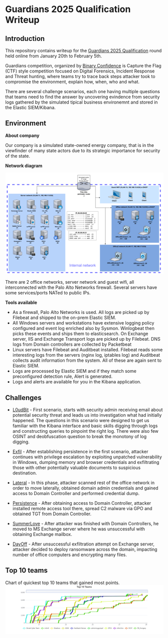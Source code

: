 # Guardians 2025 Qualification Writeup

## Introduction

This repository contains writeup for the [Guardians 2025 Qualification](https://www.guardians.sk/guardians2025/) round held online from January 20th to February 5th.

Guardians competition, organized by [Binary Confidence](https://www.binaryconfidence.com/) is Capture the Flag (CTF) style competition focused on Digital Forensics, Incident Response and Threat hunting, where teams try to trace back steps attacker took to compromise the environment, explain how, when, who and what. 

There are several challenge scenarios, each one having multiple questions that teams need to find the answer by uncovering evindence from security logs gathered by the simulated tipical business environemnt and stored in the Elastic SIEM/Kibana.

## Environment

**About company**

Our company is a simulated state-owned energy company, that is in the viewfinder of many state actors due to its strategic importance for security of the state.

**Network diagram**

![](img/20250129105935.png)

There are 2 office networks, server network and guest wifi, all interconnected with the Palo Alto Networks firewall. Several servers have some services/ports NATed to public IPs.


**Tools available**

- As a firewall, Palo Alto Networks is used. All logs are picked up by Filebeat and shipped to the on-prem Elastic SIEM.
- All Windows servers and workstations have extensive logging policy configured and event log enriched also by Sysmon. Winlogbeat then picks these events and ships them to elasticsearch. On Exchange server, IIS and Exchange Transport logs are picked up by Filebeat. DNS logs from Domain controllers are collected by Packetbeat
- Linux servers have Filebeat and Auditbeat installed. Filebeat reads some interesting logs from the servers (nginx log, iptables log) and Auditbeat collects audit information from the system. All of these are again sent to Elastic SIEM.
- Logs are processed by Elastic SIEM and if they match some preconfigured detection rule, Alert is generated.
- Logs and alerts are available for you in the Kibana application.

## Challenges

* [L0udBit](L0udBit.md) - First scenario, starts with security admin receiving email about potential security threat and leads us into investigation what had initially happened. The questions in this scenario were designed to get us familiar with the Kibana interface and basic skills digging through logs and constructing queries to pinpoint the right log. There were also few OSINT and deobfuscation question to break the monotony of log digging. 

* [Exfil](Exfil.md) - After establishing persistence in the first scenario, attacker continues with privilege escalation by exploiting unpatched vulnerability in Windows, dumping memory and browser credentials and exfiltrating those with other potentially valuable documents to suspicious destination.

* [Lateral](Lateral.md) - In this phase, attacker scanned rest of the office network in order to move laterally, obtained domain admin credentials and gained access to Domain Controller and performed credential dump.

* [Persistence](Persistence.md) - After obtaining access to Domain Controller, attacker installed remote access tool there, spread C2 malware via GPO and obtained TGT from Domain Controller.

* [SummerLove](SummerLove.md) - After attacker was finished with Domain Controllers, he moved to MS Exchange server where he was unsuccessful with obtaining Exchange mailbox.

* [DayOff](DayOff.md) - After unsuccessful exfiltration attempt on Exchange server, attacker decided to deploy ransomware across the domain, impacting number of office computers and encrypting many files.

## Top 10 teams
Chart of quickest top 10 teams that gained most points.
![](img/Top%2010%20Teams.png)

